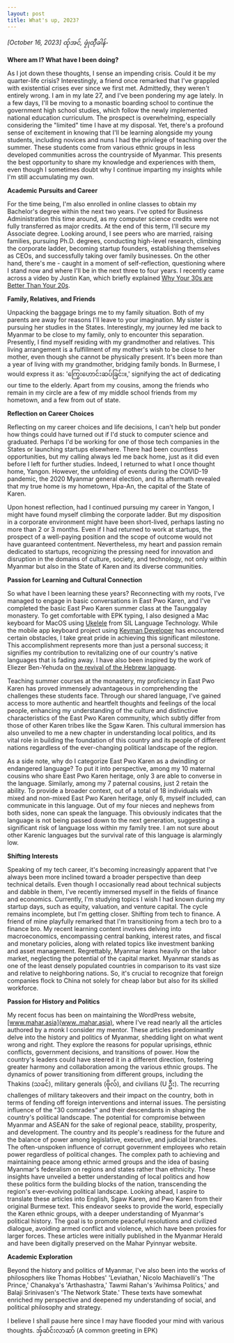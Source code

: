 ```yaml
---
layout: post
title: What's up, 2023?
---
```


*[October 16, 2023] ထ်ုအင်, ဖၠုံထီ့ခါန်ႋ*

**Where am I? What have I been doing?**

As I jot down these thoughts, I sense an impending crisis. Could it be my quarter-life crisis? Interestingly, a friend once remarked that I've grappled with existential crises ever since we first met. Admittedly, they weren't entirely wrong. I am in my late 27, and I've been pondering my age lately. In a few days, I'll be moving to a monastic boarding school to continue the government high school studies, which follow the newly implemented national education curriculum. The prospect is overwhelming, especially considering the "limited" time I have at my disposal. Yet, there's a profound sense of excitement in knowing that I'll be learning alongside my young students, including novices and nuns I had the privilege of teaching over the summer. These students come from various ethnic groups in less developed communities across the countryside of Myanmar. This presents the best opportunity to share my knowledge and experiences with them, even though I sometimes doubt why I continue imparting my insights while I'm still accumulating my own. 

**Academic Pursuits and Career**

For the time being, I'm also enrolled in online classes to obtain my Bachelor's degree within the next two years. I've opted for Business Administration this time around, as my computer science credits were not fully transferred as major credits. At the end of this term, I'll secure my Associate degree. Looking around, I see peers who are married, raising families, pursuing Ph.D. degrees, conducting high-level research, climbing the corporate ladder, becoming startup founders, establishing themselves as CEOs, and successfully taking over family businesses. On the other hand, there's me - caught in a moment of self-reflection, questioning where I stand now and where I'll be in the next three to four years. I recently came across a video by Justin Kan, which briefly explained [Why Your 30s are Better Than Your 20s](https://www.youtube.com/watch?v=NYig8i5VP9Q).

**Family, Relatives, and Friends**

Unpacking the baggage brings me to my family situation. Both of my parents are away for reasons I'll leave to your imagination. My sister is pursuing her studies in the States. Interestingly, my journey led me back to Myanmar to be close to my family, only to encounter this separation. Presently, I find myself residing with my grandmother and relatives. This living arrangement is a fulfillment of my mother's wish to be close to her mother, even though she cannot be physically present. It's been more than a year of living with my grandmother, bridging family bonds. In Burmese, I would express it as: 'ကြွေးဟောင်းဆပ်ခြင်း။,' signifying the act of dedicating our time to the elderly. Apart from my cousins, among the friends who remain in my circle are a few of my middle school friends from my hometown, and a few from out of state. 

**Reflection on Career Choices**

Reflecting on my career choices and life decisions, I can't help but ponder how things could have turned out if I'd stuck to computer science and graduated. Perhaps I'd be working for one of those tech companies in the States or launching startups elsewhere. There had been countless opportunities, but my calling always led me back home, just as it did even before I left for further studies. Indeed, I returned to what I once thought home, Yangon. However, the unfolding of events during the COVID-19 pandemic, the 2020 Myanmar general election, and its aftermath revealed that my true home is my hometown, Hpa-An, the capital of the State of Karen. 

Upon honest reflection, had I continued pursuing my career in Yangon, I might have found myself climbing the corporate ladder. But my disposition in a corporate environment might have been short-lived, perhaps lasting no more than 2 or 3 months. Even if I had returned to work at startups, the prospect of a well-paying position and the scope of outcome would not have guaranteed contentment. Nevertheless, my heart and passion remain dedicated to startups, recognizing the pressing need for innovation and disruption in the domains of culture, society, and technology, not only within Myanmar but also in the State of Karen and its diverse communities.

**Passion for Learning and Cultural Connection**

So what have I been learning these years? Reconnecting with my roots, I've managed to engage in basic conversations in East Pwo Karen, and I've completed the basic East Pwo Karen summer class at the Taunggalay monastery. To get comfortable with EPK typing, I also designed a Mac keyboard for MacOS using [Ukelele](https://software.sil.org/ukelele/) from SIL Language Technology. While the mobile app keyboard project using [Keyman Developer](https://keyman.com/developer/download) has encountered certain obstacles, I take great pride in achieving this significant milestone. This accomplishment represents more than just a personal success; it signifies my contribution to revitalizing one of our country's native languages that is fading away. I have also been inspired by the work of Eliezer Ben-Yehuda on [the revival of the Hebrew language](https://www.jpost.com/jewish-world/jewish-news/this-week-in-history-revival-of-the-hebrew-language). 

Teaching summer courses at the monastery, my proficiency in East Pwo Karen has proved immensely advantageous in comprehending the challenges these students face. Through our shared language, I've gained access to more authentic and heartfelt thoughts and feelings of the local people, enhancing my understanding of the culture and distinctive characteristics of the East Pwo Karen community, which subtly differ from those of other Karen tribes like the Sgaw Karen. This cultural immersion has also unveiled to me a new chapter in understanding local politics, and its vital role in building the foundation of this country and its people of different nations regardless of the ever-changing political landscape of the region. 

As a side note, why do I categorize East Pwo Karen as a dwindling or endangered language? To put it into perspective, among my 10 maternal cousins who share East Pwo Karen heritage, only 3 are able to converse in the language. Similarly, among my 7 paternal cousins, just 2 retain the ability. To provide a broader context, out of a total of 18 individuals with mixed and non-mixed East Pwo Karen heritage, only 6, myself included, can communicate in this language. Out of my four nieces and nephews from both sides, none can speak the language. This obviously indicates that the language is not being passed down to the next generation, suggesting a significant risk of language loss within my family tree. I am not sure about other Karenic languages but the survival rate of this language is alarmingly low. 

**Shifting Interests**

Speaking of my tech career, it's becoming increasingly apparent that I've always been more inclined toward a broader perspective than deep technical details. Even though I occasionally read about technical subjects and dabble in them, I've recently immersed myself in the fields of finance and economics. Currently, I'm studying topics I wish I had known during my startup days, such as equity, valuation, and venture capital. The cycle remains incomplete, but I'm getting closer. Shifting from tech to finance. A friend of mine playfully remarked that I'm transitioning from a tech bro to a finance bro. My recent learning content involves delving into macroeconomics, encompassing central banking, interest rates, and fiscal and monetary policies, along with related topics like investment banking and asset management. Regrettably, Myanmar leans heavily on the labor market, neglecting the potential of the capital market. Myanmar stands as one of the least densely populated countries in comparison to its vast size and relative to neighboring nations. So, it's crucial to recognize that foreign companies flock to China not solely for cheap labor but also for its skilled workforce. 

**Passion for History and Politics**

My recent focus has been on maintaining the WordPress website, [www.mahar.asia](www..mahar.asia), where I've read nearly all the articles authored by a monk I consider my mentor. These articles predominantly delve into the history and politics of Myanmar, shedding light on what went wrong and right. They explore the reasons for popular uprisings, ethnic conflicts, government decisions, and transitions of power. How the country's leaders could have steered it in a different direction, fostering greater harmony and collaboration among the various ethnic groups. The dynamics of power transitioning from different groups, including the Thakins (သခင်), military generals (ဗိုလ်), and civilians (U ဦး). The recurring challenges of military takeovers and their impact on the country, both in terms of fending off foreign interventions and internal issues. The persisting influence of the "30 comrades" and their descendants in shaping the country's political landscape. The potential for compromise between Myanmar and ASEAN for the sake of regional peace, stability, prosperity, and development. The country and its people's readiness for the future and the balance of power among legislative, executive, and judicial branches. The often-unspoken influence of corrupt government employees who retain power regardless of political changes. The complex path to achieving and maintaining peace among ethnic armed groups and the idea of basing Myanmar's federalism on regions and states rather than ethnicity. These insights have unveiled a better understanding of local politics and how these politics form the building blocks of the nation, transcending the region's ever-evolving political landscape. Looking ahead, I aspire to translate these articles into English, Sgaw Karen, and Pwo Karen from their original Burmese text. This endeavor seeks to provide the world, especially the Karen ethnic groups, with a deeper understanding of Myanmar's political history. The goal is to promote peaceful resolutions and civilized dialogue, avoiding armed conflict and violence, which have been proxies for larger forces. These articles were initially published in the Myanmar Herald and have been digitally preserved on the Mahar Pyinnyar website. 

**Academic Exploration**

Beyond the history and politics of Myanmar, I've also been into the works of philosophers like Thomas Hobbes' 'Leviathan,' Nicolo Machiavelli's 'The Prince,' Chanakya's 'Arthashastra,' Tawmi Rahan's 'Avihimsa Politics,' and Balaji Srinivasen's 'The Network State.' These texts have somewhat enriched my perspective and deepened my understanding of social, and political philosophy and strategy. 

I believe I shall pause here since I may have flooded your mind with various thoughts. 
အ်ှဆံင်းလာဆာ် (A common greeting in EPK)

